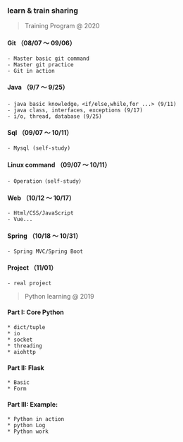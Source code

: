 ### learn & train sharing 

> Training Program @ 2020
  #### Git （08/07 ～ 09/06）
    - Master basic git command
    - Master git practice
    - Git in action

  #### Java （9/7 ～ 9/25）
    - java basic knowledge，<if/else,while,for ...> (9/11)
    - java class, interfaces, exceptions (9/17)
    - i/o, thread, database (9/25)

  #### Sql （09/07 ～ 10/11）
    - Mysql (self-study)
  
  #### Linux command （09/07 ～ 10/11）
    - Operation（self-study）


  #### Web （10/12 ～ 10/17）
    - Html/CSS/JavaScript
    - Vue...

  #### Spring （10/18 ～ 10/31）
    - Spring MVC/Spring Boot

  #### Project （11/01）
    - real project

> Python learning @ 2019
  #### Part I: Core Python
    * dict/tuple
    * io
    * socket
    * threading
    * aiohttp
  #### Part II: Flask
    * Basic
    * Form
  #### Part III: Example: 
    * Python in action
    * python Log
    * Python work

